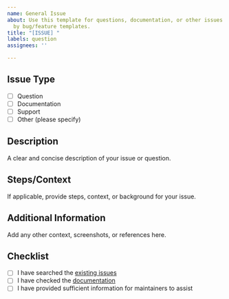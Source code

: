 ```yaml
---
name: General Issue
about: Use this template for questions, documentation, or other issues not covered
  by bug/feature templates.
title: "[ISSUE] "
labels: question
assignees: ''

---
```


## Issue Type
- [ ] Question
- [ ] Documentation
- [ ] Support
- [ ] Other (please specify)

## Description
A clear and concise description of your issue or question.

## Steps/Context
If applicable, provide steps, context, or background for your issue.

## Additional Information
Add any other context, screenshots, or references here.

## Checklist
- [ ] I have searched the [existing issues](https://github.com/multimind-dev/multimind-sdk/issues)
- [ ] I have checked the [documentation](https://multimind-sdk.readthedocs.io/)
- [ ] I have provided sufficient information for maintainers to assist
